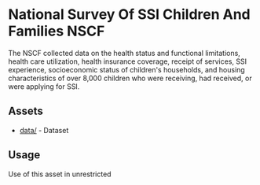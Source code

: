 # National Survey Of SSI Children And Families NSCF
The NSCF collected data on the health status and functional limitations, health care utilization, health insurance coverage, receipt of services, SSI experience, socioeconomic status of children's households, and housing characteristics of over 8,000 children who were receiving, had received, or were applying for SSI. 

## Assets 
* [data/](data/) - Dataset

## Usage
Use of this asset in unrestricted